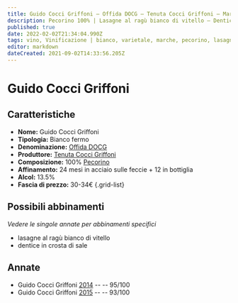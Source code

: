```yaml
---
title: Guido Cocci Griffoni – Offida DOCG – Tenuta Cocci Griffoni – Marche (IT) – 30-34€ – 5★
description: Pecorino 100% | Lasagne al ragù bianco di vitello – Dentice in crosta di sale
published: true
date: 2022-02-02T21:34:04.990Z
tags: vino, Vinificazione | bianco, varietale, marche, pecorino, lasagne al ragù bianco di vitello, dentice in crosta di sale, valutazioni | 5 stelle, prezzi | 30-34€
editor: markdown
dateCreated: 2021-09-02T14:33:56.205Z
---
```


# Guido Cocci Griffoni

## Caratteristiche
- **Nome:** Guido Cocci Griffoni
- **Tipologia:** Bianco fermo
- **Denominazione:** [Offida DOCG](/denominazioni/Italia/Marche/DOCG/Offida)
- **Produttore:** [Tenuta Cocci Griffoni](/produttori/Italia/Marche/Tenuta-Cocci-Griffoni) 
- **Composizione:** 100% [Pecorino](/vitigni/Italia/bacca-bianca/pecorino)
- **Affinamento:** 24 mesi in acciaio sulle feccie + 12 in bottiglia
- **Alcol:** 13.5%
- **Fascia di prezzo:** 30-34€
{.grid-list}



## Possibili abbinamenti
*Vedere le singole annate per abbinamenti specifici*

- lasagne al ragù bianco di vitello 
- dentice in crosta di sale

## Annate
- Guido Cocci Griffoni [2014](/vini/Italia/Marche/Tenuta-Cocci-Griffoni/Guido-Cocci-Griffoni/2014) -- <span class="star-5"></span> -- 95/100
- Guido Cocci Griffoni [2015](/vini/Italia/Marche/Tenuta-Cocci-Griffoni/Guido-Cocci-Griffoni/2015) -- <span class="star-5"></span> -- 93/100


